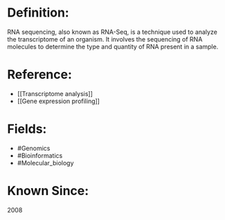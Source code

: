 

# Definition:
RNA sequencing, also known as RNA-Seq, is a technique used to analyze the transcriptome of an organism. It involves the sequencing of RNA molecules to determine the type and quantity of RNA present in a sample.

# Reference:
- [[Transcriptome analysis]]
- [[Gene expression profiling]]

# Fields: 
- #Genomics
- #Bioinformatics
- #Molecular_biology

# Known Since:
2008

